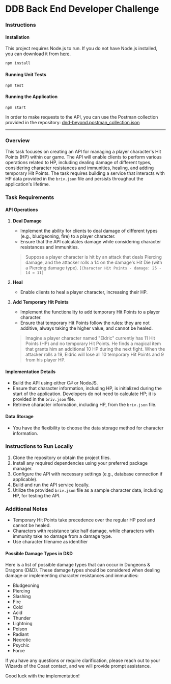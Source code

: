 # DDB Back End Developer Challenge


### Instructions

#### Installation
This project requires Node.js to run. If you do not have Node.js installed, you can download it from [here](https://nodejs.org/).

`npm install`

#### Running Unit Tests

`npm test`

#### Running the Application

`npm start`

In order to make requests to the API, you can use the Postman collection provided in the repository: [dnd-beyond.postman_collection.json](dnd-beyond.postman_collection.json)


---
### Overview
This task focuses on creating an API for managing a player character's Hit Points (HP) within our game. The API will enable clients to perform various operations related to HP, including dealing damage of different types, considering character resistances and immunities, healing, and adding temporary Hit Points. The task requires building a service that interacts with HP data provided in the `briv.json` file and persists throughout the application's lifetime.

### Task Requirements

#### API Operations
1. **Deal Damage**
    - Implement the ability for clients to deal damage of different types (e.g., bludgeoning, fire) to a player character.
    - Ensure that the API calculates damage while considering character resistances and immunities.

    > Suppose a player character is hit by an attack that deals Piercing damage, and the attacker rolls a 14 on the damage's Hit Die (with a Piercing damage type). `[Character Hit Points - damage: 25 - 14 = 11]`

2. **Heal**
    - Enable clients to heal a player character, increasing their HP.

3. **Add Temporary Hit Points**
    - Implement the functionality to add temporary Hit Points to a player character.
    - Ensure that temporary Hit Points follow the rules: they are not additive, always taking the higher value, and cannot be healed.

    > Imagine a player character named "Eldric" currently has 11 Hit Points (HP) and no temporary Hit Points. He finds a magical item that grants him an additional 10 HP during the next fight. When the attacker rolls a 19, Eldric will lose all 10 temporary Hit Points and 9 from his player HP.

#### Implementation Details
- Build the API using either C# or NodeJS.
- Ensure that character information, including HP, is initialized during the start of the application. Developers do not need to calculate HP; it is provided in the `briv.json` file.
- Retrieve character information, including HP, from the `briv.json` file.


#### Data Storage
- You have the flexibility to choose the data storage method for character information.

### Instructions to Run Locally
1. Clone the repository or obtain the project files.
2. Install any required dependencies using your preferred package manager.
3. Configure the API with necessary settings (e.g., database connection if applicable).
4. Build and run the API service locally.
5. Utilize the provided `briv.json` file as a sample character data, including HP, for testing the API.

### Additional Notes
- Temporary Hit Points take precedence over the regular HP pool and cannot be healed.
- Characters with resistance take half damage, while characters with immunity take no damage from a damage type.
- Use character filename as identifier

#### Possible Damage Types in D&D
Here is a list of possible damage types that can occur in Dungeons & Dragons (D&D). These damage types should be considered when dealing damage or implementing character resistances and immunities:
- Bludgeoning
- Piercing
- Slashing
- Fire
- Cold
- Acid
- Thunder
- Lightning
- Poison
- Radiant
- Necrotic
- Psychic
- Force

If you have any questions or require clarification, please reach out to your Wizards of the Coast contact, and we will provide prompt assistance.

Good luck with the implementation!
